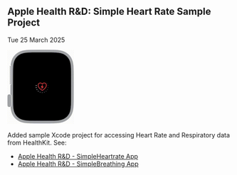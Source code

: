 
## Apple Health R&D: Simple Heart Rate Sample Project

Tue 25 March 2025

![Simple Heart Rate App](res/simpleheart.gif)

Added sample Xcode project for accessing Heart Rate and Respiratory data from HealthKit.
See:
- [Apple Health R&D - SimpleHeartrate App](https://github.com/RMIT-Ace/Apple-Health-and-Fitness/tree/main/prj/SimpleHeartrate)
- [Apple Health R&D - SimpleBreathing App](https://github.com/RMIT-Ace/Apple-Health-and-Fitness/tree/main/prj/SimpleBreathingRate)
